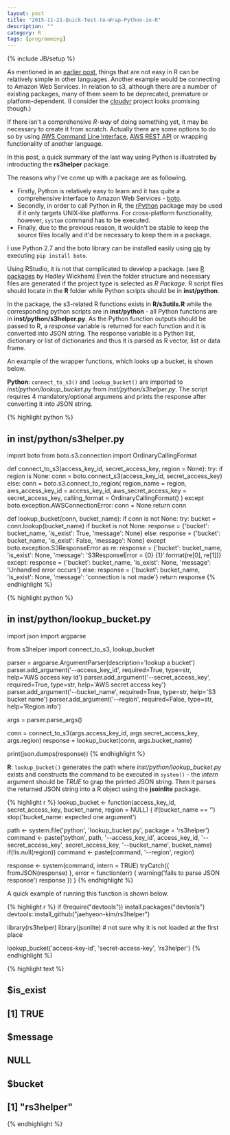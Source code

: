 ```yaml
---
layout: post
title: "2015-11-21-Quick-Test-to-Wrap-Python-in-R"
description: ""
category: R
tags: [programming]
---
```

{% include JB/setup %}

As mentioned in an [earlier post](http://jaehyeon-kim.github.io/python/2015/08/08/Some-Thoughts-on-Python-for-R-Users/), things that are not easy in R can be relatively simple in other languages. Another example would be connecting to Amazon Web Services. In relation to s3, although there are a number of existing packages, many of them seem to be deprecated, premature or platform-dependent. (I consider the [cloudyr](https://cloudyr.github.io/) project looks promising though.)

If there isn't a comprehensive *R-way* of doing something yet, it may be necessary to create it from scratch. Actually there are some options to do so by using [AWS Command Line Interface](https://aws.amazon.com/cli/), [AWS REST API](http://docs.aws.amazon.com/AmazonS3/latest/API/APIRest.html) or wrapping functionality of another language.

In this post, a quick summary of the last way using Python is illustrated by introducting the **rs3helper** package.

The reasons why I've come up with a package are as following.

* Firstly, Python is relatively easy to learn and it has quite a comprehensive interface to Amazon Web Services - [boto](http://boto.cloudhackers.com/en/latest/).
* Secondly, in order to call Python in R, the [rPython](http://rpython.r-forge.r-project.org/) package may be used if it only targets UNIX-like platforms. For cross-platform functionality, however, `system` command has to be executed. 
* Finally, due to the previous reason, it wouldn't be stable to keep the source files locally and it'd be necessary to keep them in a package.

I use Python 2.7 and the boto library can be installed easily using [pip](http://pip.readthedocs.org/en/stable/quickstart/) by executing `pip install boto`.

Using RStudio, it is not that complicated to develop a package. (see [R packages](http://r-pkgs.had.co.nz/) by Hadley Wickham) Even the folder structure and necessary files are generated if the project type is selected as *R Package*. R script files should locate in the **R** folder while Python scripts should be in **inst/python**. 

In the package, the s3-related R functions exists in **R/s3utils.R** while the corresponding python scripts are in **inst/python** - all Python functions are in **inst/python/s3helper.py**. As the Python function outputs should be passed to R, a *response* variable is returned for each function and it is converted into JSON string. The response variable is a Python list, dictionary or list of dictionaries and thus it is parsed as R vector, list or data frame.

An example of the wrapper functions, which looks up a bucket, is shown below.

**Python**: `connect_to_s3()` and `lookup_bucket()` are imported to *inst/python/lookup_bucket.py* from *inst/python/s3helper.py*. The script requires 4 mandatory/optional argumens and prints the response after converting it into JSON string.

{% highlight python %}
## in inst/python/s3helper.py
import boto
from boto.s3.connection import OrdinaryCallingFormat

def connect_to_s3(access_key_id, secret_access_key, region = None):
    try:
        if region is None:
            conn = boto.connect_s3(access_key_id, secret_access_key)
        else:
            conn = boto.s3.connect_to_region(
               region_name = region,
               aws_access_key_id = access_key_id,
               aws_secret_access_key = secret_access_key,
               calling_format = OrdinaryCallingFormat()
               )
    except boto.exception.AWSConnectionError:
        conn = None
    return conn

def lookup_bucket(conn, bucket_name):
    if conn is not None:
        try:
            bucket = conn.lookup(bucket_name)
            if bucket is not None:
                response = {'bucket': bucket_name, 'is_exist': True, 'message': None}
            else:
                response = {'bucket': bucket_name, 'is_exist': False, 'message': None}
        except boto.exception.S3ResponseError as re:
            response = {'bucket': bucket_name, 'is_exist': None, 'message': 'S3ResponseError = {0} {1}'.format(re[0], re[1])}
        except:
            response = {'bucket': bucket_name, 'is_exist': None, 'message': 'Unhandled error occurs'}
    else:
        response = {'bucket': bucket_name, 'is_exist': None, 'message': 'connection is not made'}
    return response
{% endhighlight %}

{% highlight python %}
## in inst/python/lookup_bucket.py
import json
import argparse

from s3helper import connect_to_s3, lookup_bucket

parser = argparse.ArgumentParser(description='lookup a bucket')
parser.add_argument('--access_key_id', required=True, type=str, help='AWS access key id')
parser.add_argument('--secret_access_key', required=True, type=str, help='AWS secret access key')
parser.add_argument('--bucket_name', required=True, type=str, help='S3 bucket name')
parser.add_argument('--region', required=False, type=str, help='Region info')

args = parser.parse_args()

conn = connect_to_s3(args.access_key_id, args.secret_access_key, args.region)
response = lookup_bucket(conn, args.bucket_name)

print(json.dumps(response))
{% endhighlight %}

**R**: `lookup_bucket()` generates the path where *inst/python/lookup_bucket.py* exists and constructs the command to be executed in `system()` - the *intern* argument should be *TRUE* to grap the printed JSON string. Then it parses the returned JSON string into a R object using the **jsoinlite** package.


{% highlight r %}
lookup_bucket <- function(access_key_id, secret_access_key, bucket_name, region = NULL) {
  if(bucket_name == '') stop('bucket_name: expected one argument')

  path <- system.file('python', 'lookup_bucket.py', package = 'rs3helper')
  command <- paste('python', path, '--access_key_id', access_key_id, '--secret_access_key', secret_access_key, '--bucket_name', bucket_name)
  if(!is.null(region)) command <- paste(command, '--region', region)

  response <- system(command, intern = TRUE)
  tryCatch({
    fromJSON(response)
  }, error = function(err) {
    warning('fails to parse JSON response')
    response
  })
}
{% endhighlight %}

A quick example of running this function is shown below.


{% highlight r %}
if (!require("devtools"))
  install.packages("devtools")
devtools::install_github("jaehyeon-kim/rs3helper")

library(rs3helper)
library(jsonlite) # not sure why it is not loaded at the first place

lookup_bucket('access-key-id', 'secret-access-key', 'rs3helper')
{% endhighlight %}



{% highlight text %}
## $is_exist
## [1] TRUE
## 
## $message
## NULL
## 
## $bucket
## [1] "rs3helper"
{% endhighlight %}


